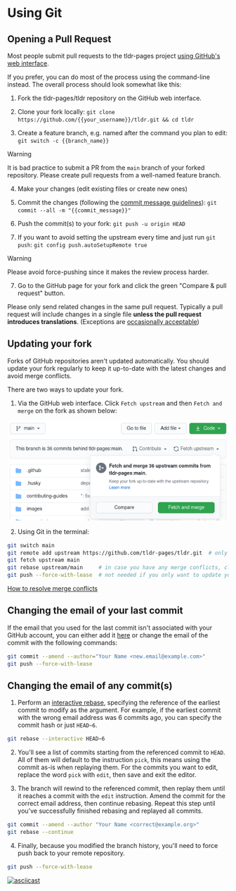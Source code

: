 # Using Git
## Opening a Pull Request

Most people submit pull requests to the tldr-pages project
[using GitHub's web interface][pr-howto].

If you prefer, you can do most of the process using the command-line instead.
The overall process should look somewhat like this:

1. Fork the tldr-pages/tldr repository on the GitHub web interface.

2. Clone your fork locally:
  `git clone https://github.com/{{your_username}}/tldr.git && cd tldr`

3. Create a feature branch, e.g. named after the command you plan to edit:
  `git switch -c {{branch_name}}`

> [!WARNING]
> It is bad practice to submit a PR from the `main` branch of your forked repository. Please create pull requests from a well-named feature branch.

4. Make your changes (edit existing files or create new ones)

5. Commit the changes (following the [commit message guidelines][commit-msg]):
  `git commit --all -m "{{commit_message}}"`

6. Push the commit(s) to your fork:
  `git push -u origin HEAD`

7. If you want to avoid setting the upstream every time and just run `git push`:
  `git config push.autoSetupRemote true`

> [!WARNING]
> Please avoid force-pushing since it makes the review process harder.

7. Go to the GitHub page for your fork and click the green "Compare & pull request" button.

Please only send related changes in the same pull request.
Typically a pull request will include changes in a single file **unless the pull request introduces translations**.
(Exceptions are [occasionally acceptable][mass-changes])

[pr-howto]: ../CONTRIBUTING.md#submitting-a-pull-request
[commit-msg]: ../CONTRIBUTING.md#commit-message
[mass-changes]: https://github.com/tldr-pages/tldr/pulls?&q=is:pr+is:merged+label:"mass+changes"

## Updating your fork

Forks of GitHub repositories aren't updated automatically. You should update your fork regularly to keep it up-to-date with the latest changes and avoid merge conflicts.

There are two ways to update your fork.

1. Via the GitHub web interface. Click `Fetch upstream` and then `Fetch and merge` on the fork as shown below:

![Fetch and merge button in GitHub](../images/github-fetch-and-merge-button.png)

2. Using Git in the terminal:

```bash
git switch main
git remote add upstream https://github.com/tldr-pages/tldr.git  # only run if you don't already have the upstream remote (check with "git remote -v")
git fetch upstream main
git rebase upstream/main     # in case you have any merge conflicts, click the link below to see how to resolve them
git push --force-with-lease  # not needed if you only want to update your local repository
```
[How to resolve merge conflicts](https://docs.github.com/en/github/collaborating-with-pull-requests/addressing-merge-conflicts/resolving-a-merge-conflict-using-the-command-line)

## Changing the email of your last commit

If the email that you used for the last commit isn't associated with your GitHub account, you can either add it [here](https://github.com/settings/emails) or change the email of the commit with the following commands:

```bash
git commit --amend --author="Your Name <new.email@example.com>"
git push --force-with-lease
```

## Changing the email of any commit(s)

1. Perform an [interactive rebase](https://git-scm.com/docs/git-rebase#Documentation/git-rebase.txt--i), specifying the reference of the earliest commit to modify as the argument. For example, if the earliest commit with the wrong email address was 6 commits ago, you can specify the commit hash or just `HEAD~6`.

```bash
git rebase --interactive HEAD~6
```

2. You'll see a list of commits starting from the referenced commit to `HEAD`. All of them will default to the instruction `pick`, this means using the commit as-is when replaying them. For the commits you want to edit, replace the word `pick` with `edit`, then save and exit the editor.

3. The branch will rewind to the referenced commit, then replay them until it reaches a commit with the `edit` instruction. Amend the commit for the correct email address, then continue rebasing. Repeat this step until you've successfully finished rebasing and replayed all commits.

```bash
git commit --amend --author "Your Name <correct@example.org>"
git rebase --continue
```

4. Finally, because you modified the branch history, you'll need to force push back to your remote repository.

```bash
git push --force-with-lease
```

[![asciicast](https://asciinema.org/a/fFMZzQOgJyfUf8HTnXyRj0v02.svg)](https://asciinema.org/a/fFMZzQOgJyfUf8HTnXyRj0v02)

